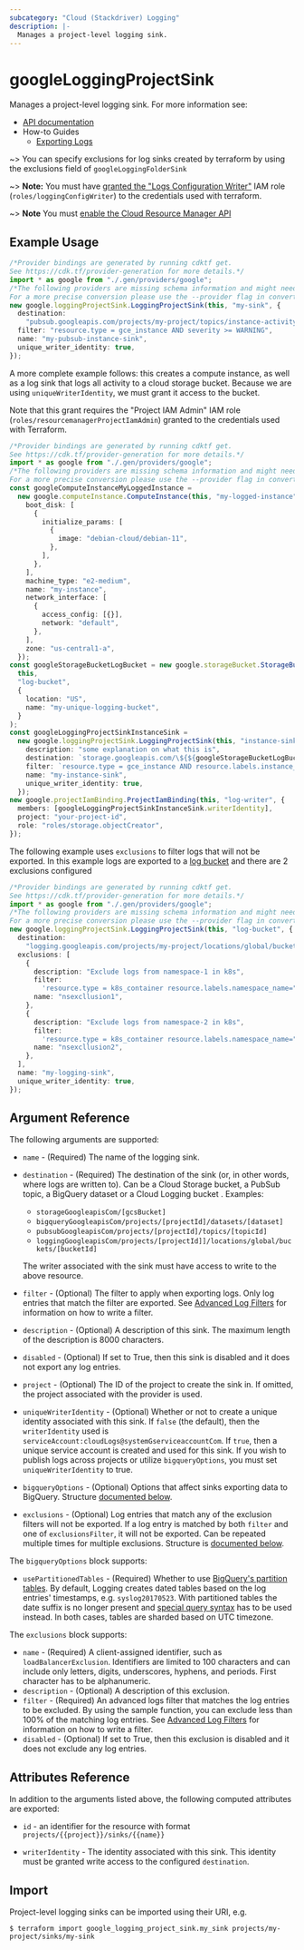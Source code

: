 ```yaml
---
subcategory: "Cloud (Stackdriver) Logging"
description: |-
  Manages a project-level logging sink.
---
```


# googleLoggingProjectSink

Manages a project-level logging sink. For more information see:

* [API documentation](https://cloud.google.com/logging/docs/reference/v2/rest/v2/projects.sinks)
* How-to Guides
  * [Exporting Logs](https://cloud.google.com/logging/docs/export)

\~> You can specify exclusions for log sinks created by terraform by using the exclusions field of `googleLoggingFolderSink`

\~> **Note:** You must have [granted the "Logs Configuration Writer"](https://cloud.google.com/logging/docs/access-control) IAM role (`roles/loggingConfigWriter`) to the credentials used with terraform.

\~> **Note** You must [enable the Cloud Resource Manager API](https://console.cloud.google.com/apis/library/cloudresourcemanager.googleapis.com)

## Example Usage

```typescript
/*Provider bindings are generated by running cdktf get.
See https://cdk.tf/provider-generation for more details.*/
import * as google from "./.gen/providers/google";
/*The following providers are missing schema information and might need manual adjustments to synthesize correctly: google.
For a more precise conversion please use the --provider flag in convert.*/
new google.loggingProjectSink.LoggingProjectSink(this, "my-sink", {
  destination:
    "pubsub.googleapis.com/projects/my-project/topics/instance-activity",
  filter: "resource.type = gce_instance AND severity >= WARNING",
  name: "my-pubsub-instance-sink",
  unique_writer_identity: true,
});

```

A more complete example follows: this creates a compute instance, as well as a log sink that logs all activity to a
cloud storage bucket. Because we are using `uniqueWriterIdentity`, we must grant it access to the bucket.

Note that this grant requires the "Project IAM Admin" IAM role (`roles/resourcemanagerProjectIamAdmin`) granted to the
credentials used with Terraform.

```typescript
/*Provider bindings are generated by running cdktf get.
See https://cdk.tf/provider-generation for more details.*/
import * as google from "./.gen/providers/google";
/*The following providers are missing schema information and might need manual adjustments to synthesize correctly: google.
For a more precise conversion please use the --provider flag in convert.*/
const googleComputeInstanceMyLoggedInstance =
  new google.computeInstance.ComputeInstance(this, "my-logged-instance", {
    boot_disk: [
      {
        initialize_params: [
          {
            image: "debian-cloud/debian-11",
          },
        ],
      },
    ],
    machine_type: "e2-medium",
    name: "my-instance",
    network_interface: [
      {
        access_config: [{}],
        network: "default",
      },
    ],
    zone: "us-central1-a",
  });
const googleStorageBucketLogBucket = new google.storageBucket.StorageBucket(
  this,
  "log-bucket",
  {
    location: "US",
    name: "my-unique-logging-bucket",
  }
);
const googleLoggingProjectSinkInstanceSink =
  new google.loggingProjectSink.LoggingProjectSink(this, "instance-sink", {
    description: "some explanation on what this is",
    destination: `storage.googleapis.com/\${${googleStorageBucketLogBucket.name}}`,
    filter: `resource.type = gce_instance AND resource.labels.instance_id = "\${${googleComputeInstanceMyLoggedInstance.instanceId}}"`,
    name: "my-instance-sink",
    unique_writer_identity: true,
  });
new google.projectIamBinding.ProjectIamBinding(this, "log-writer", {
  members: [googleLoggingProjectSinkInstanceSink.writerIdentity],
  project: "your-project-id",
  role: "roles/storage.objectCreator",
});

```

The following example uses `exclusions` to filter logs that will not be exported. In this example logs are exported to a [log bucket](https://cloud.google.com/logging/docs/buckets) and there are 2 exclusions configured

```typescript
/*Provider bindings are generated by running cdktf get.
See https://cdk.tf/provider-generation for more details.*/
import * as google from "./.gen/providers/google";
/*The following providers are missing schema information and might need manual adjustments to synthesize correctly: google.
For a more precise conversion please use the --provider flag in convert.*/
new google.loggingProjectSink.LoggingProjectSink(this, "log-bucket", {
  destination:
    "logging.googleapis.com/projects/my-project/locations/global/buckets/_Default",
  exclusions: [
    {
      description: "Exclude logs from namespace-1 in k8s",
      filter:
        'resource.type = k8s_container resource.labels.namespace_name="namespace-1" ',
      name: "nsexcllusion1",
    },
    {
      description: "Exclude logs from namespace-2 in k8s",
      filter:
        'resource.type = k8s_container resource.labels.namespace_name="namespace-2" ',
      name: "nsexcllusion2",
    },
  ],
  name: "my-logging-sink",
  unique_writer_identity: true,
});

```

## Argument Reference

The following arguments are supported:

*   `name` - (Required) The name of the logging sink.

*   `destination` - (Required) The destination of the sink (or, in other words, where logs are written to). Can be a
    Cloud Storage bucket, a PubSub topic, a BigQuery dataset or a Cloud Logging bucket . Examples:

    * `storageGoogleapisCom/[gcsBucket]`
    * `bigqueryGoogleapisCom/projects/[projectId]/datasets/[dataset]`
    * `pubsubGoogleapisCom/projects/[projectId]/topics/[topicId]`
    * `loggingGoogleapisCom/projects/[projectId]]/locations/global/buckets/[bucketId]`

    The writer associated with the sink must have access to write to the above resource.

*   `filter` - (Optional) The filter to apply when exporting logs. Only log entries that match the filter are exported.
    See [Advanced Log Filters](https://cloud.google.com/logging/docs/view/advanced_filters) for information on how to
    write a filter.

*   `description` - (Optional) A description of this sink. The maximum length of the description is 8000 characters.

*   `disabled` - (Optional) If set to True, then this sink is disabled and it does not export any log entries.

*   `project` - (Optional) The ID of the project to create the sink in. If omitted, the project associated with the provider is
    used.

*   `uniqueWriterIdentity` - (Optional) Whether or not to create a unique identity associated with this sink. If `false`
    (the default), then the `writerIdentity` used is `serviceAccount:cloudLogs@systemGserviceaccountCom`. If `true`,
    then a unique service account is created and used for this sink. If you wish to publish logs across projects or utilize
    `bigqueryOptions`, you must set `uniqueWriterIdentity` to true.

*   `bigqueryOptions` - (Optional) Options that affect sinks exporting data to BigQuery. Structure [documented below](#nested_bigquery_options).

*   `exclusions` - (Optional) Log entries that match any of the exclusion filters will not be exported. If a log entry is matched by both `filter` and one of `exclusionsFilter`, it will not be exported.  Can be repeated multiple times for multiple exclusions. Structure is [documented below](#nested_exclusions).

<a name="nested_bigquery_options"></a>The `bigqueryOptions` block supports:

* `usePartitionedTables` - (Required) Whether to use [BigQuery's partition tables](https://cloud.google.com/bigquery/docs/partitioned-tables).
  By default, Logging creates dated tables based on the log entries' timestamps, e.g. `syslog20170523`. With partitioned
  tables the date suffix is no longer present and [special query syntax](https://cloud.google.com/bigquery/docs/querying-partitioned-tables)
  has to be used instead. In both cases, tables are sharded based on UTC timezone.

<a name="nested_exclusions"></a>The `exclusions` block supports:

* `name` - (Required) A client-assigned identifier, such as `loadBalancerExclusion`. Identifiers are limited to 100 characters and can include only letters, digits, underscores, hyphens, and periods. First character has to be alphanumeric.
* `description` - (Optional) A description of this exclusion.
* `filter` - (Required) An advanced logs filter that matches the log entries to be excluded. By using the sample function, you can exclude less than 100% of the matching log entries. See [Advanced Log Filters](https://cloud.google.com/logging/docs/view/advanced_filters) for information on how to
  write a filter.
* `disabled` - (Optional) If set to True, then this exclusion is disabled and it does not exclude any log entries.

## Attributes Reference

In addition to the arguments listed above, the following computed attributes are
exported:

*   `id` - an identifier for the resource with format `projects/{{project}}/sinks/{{name}}`

*   `writerIdentity` - The identity associated with this sink. This identity must be granted write access to the
    configured `destination`.

## Import

Project-level logging sinks can be imported using their URI, e.g.

```console
$ terraform import google_logging_project_sink.my_sink projects/my-project/sinks/my-sink
```
